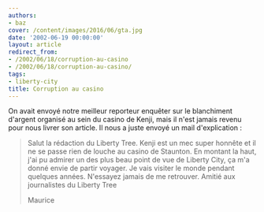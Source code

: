 ```yaml
---
authors:
- baz
cover: /content/images/2016/06/gta.jpg
date: '2002-06-19 00:00:00'
layout: article
redirect_from:
- /2002/06/18/corruption-au-casino
- /2002/06/18/corruption-au-casino/
tags:
- liberty-city
title: Corruption au casino
---
```



On avait envoyé notre meilleur reporteur enquêter sur le blanchiment d'argent organisé au sein du casino de Kenji, mais il n'est jamais revenu pour nous livrer son article. Il nous a juste envoyé un mail d'explication :

> Salut la rédaction du Liberty Tree. Kenji est un mec super honnête et il ne se passe rien de louche au casino de Staunton. En montant la haut, j'ai pu admirer un des plus beau point de vue de Liberty City, ça m'a donné envie de partir voyager. Je vais visiter le monde pendant quelques années. N'essayez jamais de me retrouver. Amitié aux journalistes du Liberty Tree
> 
> Maurice